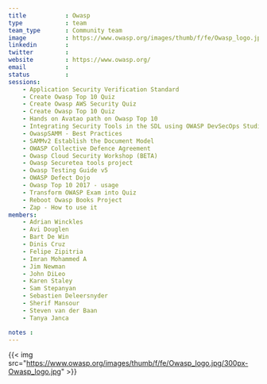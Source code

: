 ```yaml
---
title           : Owasp
type            : team
team_type       : Community team
image           : https://www.owasp.org/images/thumb/f/fe/Owasp_logo.jpg/300px-Owasp_logo.jpg
linkedin        :
twitter         :
website         : https://www.owasp.org/
email           :
status          :
sessions:
    - Application Security Verification Standard
    - Create Owasp Top 10 Quiz
    - Create Owasp AWS Security Quiz
    - Create Owasp Top 10 Quiz
    - Hands on Avatao path on Owasp Top 10
    - Integrating Security Tools in the SDL using OWASP DevSecOps Studio
    - OwaspSAMM - Best Practices
    - SAMMv2 Establish the Document Model
    - OWASP Collective Defence Agreement
    - Owasp Cloud Security Workshop (BETA)
    - Owasp Securetea tools project
    - Owasp Testing Guide v5
    - OWASP Defect Dojo
    - Owasp Top 10 2017 - usage
    - Transform OWASP Exam into Quiz
    - Reboot Owasp Books Project
    - Zap - How to use it
members:
    - Adrian Winckles
    - Avi Douglen
    - Bart De Win
    - Dinis Cruz
    - Felipe Zipitria
    - Imran Mohammed A
    - Jim Newman
    - John DiLeo
    - Karen Staley
    - Sam Stepanyan
    - Sebastien Deleersnyder
    - Sherif Mansour
    - Steven van der Baan
    - Tanya Janca

notes :
---
```



{{< img src="https://www.owasp.org/images/thumb/f/fe/Owasp_logo.jpg/300px-Owasp_logo.jpg" >}}



